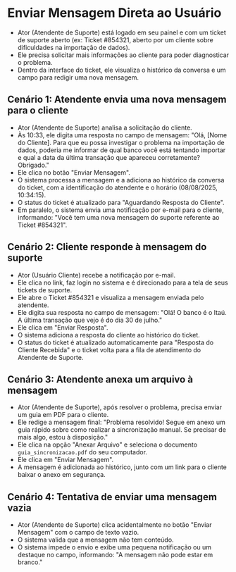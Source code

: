 # Enviar Mensagem Direta ao Usuário

- Ator (Atendente de Suporte) está logado em seu painel e com um ticket de suporte aberto (ex: Ticket #854321, aberto por um cliente sobre dificuldades na importação de dados).
- Ele precisa solicitar mais informações ao cliente para poder diagnosticar o problema.
- Dentro da interface do ticket, ele visualiza o histórico da conversa e um campo para redigir uma nova mensagem.

## Cenário 1: Atendente envia uma nova mensagem para o cliente

- Ator (Atendente de Suporte) analisa a solicitação do cliente.
- Às 10:33, ele digita uma resposta no campo de mensagem: "Olá, [Nome do Cliente]. Para que eu possa investigar o problema na importação de dados, poderia me informar de qual banco você está tentando importar e qual a data da última transação que apareceu corretamente? Obrigado."
- Ele clica no botão "Enviar Mensagem".
- O sistema processa a mensagem e a adiciona ao histórico da conversa do ticket, com a identificação do atendente e o horário (08/08/2025, 10:34:15).
- O status do ticket é atualizado para "Aguardando Resposta do Cliente".
- Em paralelo, o sistema envia uma notificação por e-mail para o cliente, informando: "Você tem uma nova mensagem do suporte referente ao Ticket #854321".

## Cenário 2: Cliente responde à mensagem do suporte

- Ator (Usuário Cliente) recebe a notificação por e-mail.
- Ele clica no link, faz login no sistema e é direcionado para a tela de seus tickets de suporte.
- Ele abre o Ticket #854321 e visualiza a mensagem enviada pelo atendente.
- Ele digita sua resposta no campo de mensagem: "Olá! O banco é o Itaú. A última transação que vejo é do dia 30 de julho."
- Ele clica em "Enviar Resposta".
- O sistema adiciona a resposta do cliente ao histórico do ticket.
- O status do ticket é atualizado automaticamente para "Resposta do Cliente Recebida" e o ticket volta para a fila de atendimento do Atendente de Suporte.

## Cenário 3: Atendente anexa um arquivo à mensagem

- Ator (Atendente de Suporte), após resolver o problema, precisa enviar um guia em PDF para o cliente.
- Ele redige a mensagem final: "Problema resolvido! Segue em anexo um guia rápido sobre como realizar a sincronização manual. Se precisar de mais algo, estou à disposição."
- Ele clica na opção "Anexar Arquivo" e seleciona o documento `guia_sincronizacao.pdf` do seu computador.
- Ele clica em "Enviar Mensagem".
- A mensagem é adicionada ao histórico, junto com um link para o cliente baixar o anexo em segurança.

## Cenário 4: Tentativa de enviar uma mensagem vazia

- Ator (Atendente de Suporte) clica acidentalmente no botão "Enviar Mensagem" com o campo de texto vazio.
- O sistema valida que a mensagem não tem conteúdo.
- O sistema impede o envio e exibe uma pequena notificação ou um destaque no campo, informando: "A mensagem não pode estar em branco."
